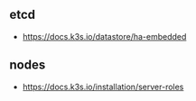 ## etcd
- https://docs.k3s.io/datastore/ha-embedded

## nodes
- https://docs.k3s.io/installation/server-roles
